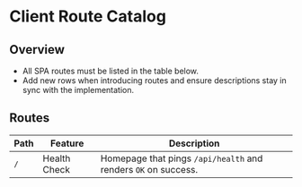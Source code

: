 # Client Route Catalog

## Overview
- All SPA routes must be listed in the table below.
- Add new rows when introducing routes and ensure descriptions stay in sync with the implementation.

## Routes
| Path | Feature | Description |
| --- | --- | --- |
| `/` | Health Check | Homepage that pings `/api/health` and renders `OK` on success. |
